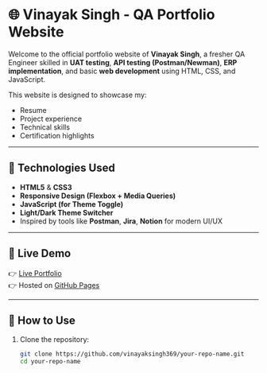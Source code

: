 # 🌐 Vinayak Singh - QA Portfolio Website

Welcome to the official portfolio website of **Vinayak Singh**, a fresher QA Engineer skilled in **UAT testing**, **API testing (Postman/Newman)**, **ERP implementation**, and basic **web development** using HTML, CSS, and JavaScript.

This website is designed to showcase my:
- Resume
- Project experience
- Technical skills
- Certification highlights

---

## 🔧 Technologies Used

- **HTML5** & **CSS3**
- **Responsive Design (Flexbox + Media Queries)**
- **JavaScript (for Theme Toggle)**
- **Light/Dark Theme Switcher**
- Inspired by tools like **Postman**, **Jira**, **Notion** for modern UI/UX

---

## 📸 Live Demo

👉 [Live Portfolio](https://xenodochial-wozniak-53ccdb.netlify.app/)  
👉 Hosted on [GitHub Pages](https://github.com/vinayaksingh369/your-repo-name)

---

## 🚀 How to Use

1. Clone the repository:

   ```bash
   git clone https://github.com/vinayaksingh369/your-repo-name.git
   cd your-repo-name
